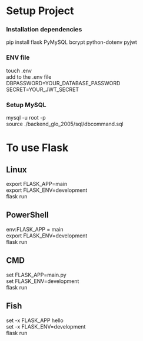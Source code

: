 <h1>Setup Project</h1>
<h3>Installation dependencies</h3>
pip install flask PyMySQL bcrypt python-dotenv pyjwt

<h3>ENV file</h3>
touch .env
<br>
<h7>add to the .env file<h7><br>
DBPASSWORD=YOUR_DATABASE_PASSWORD
<br>
SECRET=YOUR_JWT_SECRET

<h3>Setup MySQL</h3>
mysql -u root -p
<br>
source ./backend_glo_2005/sql/dbcommand.sql
<h1>To use Flask</h3>
<h2>Linux</h2>
export FLASK_APP=main
<br>
export FLASK_ENV=development
<br>
flask run
<h2>PowerShell</h2>
env:FLASK_APP = main
<br>
export FLASK_ENV=development
<br>
flask run
<h2>CMD</h2>
set FLASK_APP=main.py
<br>
set FLASK_ENV=development
<br>
flask run
<h2>Fish</h2>
set -x FLASK_APP hello
<br>
set -x FLASK_ENV=development
<br>
flask run



